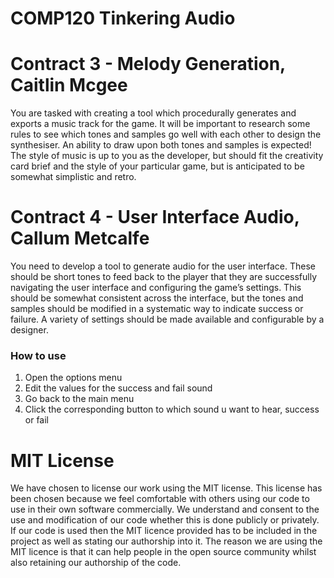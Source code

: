 # COMP120 Tinkering Audio

# Contract 3 - Melody Generation, Caitlin Mcgee

You are tasked with creating a tool which procedurally generates and exports
a music track for the game. It will be important to research some rules to see
which tones and samples go well with each other to design the synthesiser. An
ability to draw upon both tones and samples is expected! The style of music
is up to you as the developer, but should fit the creativity card brief and the
style of your particular game, but is anticipated to be somewhat simplistic and
retro.

# Contract 4 - User Interface Audio, Callum Metcalfe
You need to develop a tool to generate audio for the user interface. These
should be short tones to feed back to the player that they are successfully
navigating the user interface and configuring the game’s settings. This should
be somewhat consistent across the interface, but the tones and samples
should be modified in a systematic way to indicate success or failure. A variety
of settings should be made available and configurable by a designer.
### How to use
1. Open the options menu
2. Edit the values for the success and fail sound
3. Go back to the main menu
4. Click the corresponding button to which sound u want to hear, success or fail

# MIT License
We have chosen to license our work using the MIT license. This license has been chosen because we feel comfortable with others using our code to use in their own software commercially. We understand and consent to the use and modification of our code whether this is done publicly or privately. If our code is used then the MIT licence provided has to be included in the project as well as stating our authorship into it. The reason we are using the MIT licence is that it can help people in the open source community whilst also retaining our authorship of the code.
